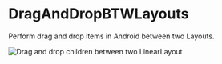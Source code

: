 DragAndDropBTWLayouts
=====================

Perform drag and drop items in Android between two Layouts.

![Drag and drop children between two LinearLayout](http://i.imgur.com/8hnlfAj.jpg?1)
